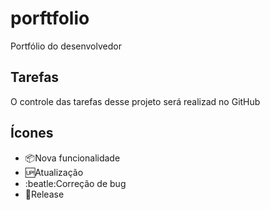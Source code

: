 # porftfolio

Portfólio do desenvolvedor

## Tarefas 

O controle das tarefas desse projeto será realizad no GitHub

## Ícones

- :package:Nova funcionalidade
- :up:Atualização
- :beatle:Correção de bug
- :checkered_flag:Release


